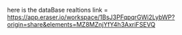here is the dataBase realtions link = https://app.eraser.io/workspace/1BsJ3PFqpqrGWi2LybWP?origin=share&elements=MZ8MZnjYfY4h3AxriFSEVQ